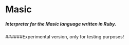 Masic
=====

##### Interpreter for the Masic language written in Ruby.



######Experimental version, only for testing purposes!
